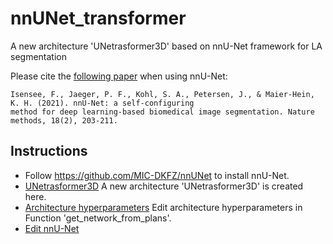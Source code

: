 # nnUNet_transformer
A new architecture 'UNetrasformer3D' based on nnU-Net framework for LA segmentation

Please cite the [following paper](https://www.google.com/url?q=https://www.nature.com/articles/s41592-020-01008-z&sa=D&source=docs&ust=1677235958581755&usg=AOvVaw3dWL0SrITLhCJUBiNIHCQO) when using nnU-Net:

    Isensee, F., Jaeger, P. F., Kohl, S. A., Petersen, J., & Maier-Hein, K. H. (2021). nnU-Net: a self-configuring 
    method for deep learning-based biomedical image segmentation. Nature methods, 18(2), 203-211.

## Instructions
- Follow https://github.com/MIC-DKFZ/nnUNet to install nnU-Net.
- [UNetrasformer3D](nnunetv2/dynamic_network_architectures/architectures/unet.py) A new architecture 'UNetrasformer3D' is created here.
- [Architecture hyperparameters](nnunetv2/utilities/get_network_from_plans.py) Edit architecture hyperparameters in Function 'get_network_from_plans'.
- [Edit nnU-Net](documentation/extending_nnunet.md)

